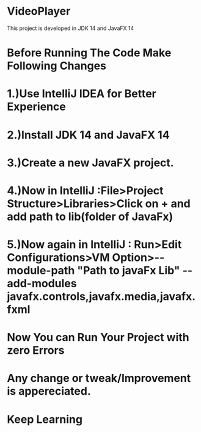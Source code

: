 # VideoPlayer
This project is developed in JDK 14 and JavaFX 14

# Before Running The Code Make Following Changes
# 1.)Use IntelliJ IDEA for Better Experience
# 2.)Install JDK 14 and JavaFX 14
# 3.)Create a new JavaFX project.
# 4.)Now in IntelliJ :File>Project Structure>Libraries>Click on + and add path to lib(folder of JavaFx)
# 5.)Now again in IntelliJ : Run>Edit Configurations>VM Option>--module-path "Path to javaFx Lib" --add-modules javafx.controls,javafx.media,javafx.fxml

# Now You can Run Your Project with zero Errors

# Any change or tweak/Improvement is appereciated.

# Keep Learning

